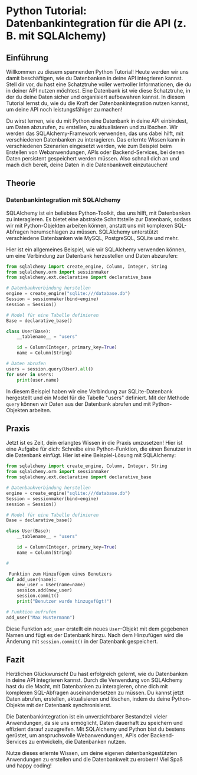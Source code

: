 # Python Tutorial: Datenbankintegration für die API (z. B. mit SQLAlchemy)

## Einführung
Willkommen zu diesem spannenden Python Tutorial! Heute werden wir uns damit beschäftigen, wie du Datenbanken in deine API integrieren kannst. Stell dir vor, du hast eine Schatztruhe voller wertvoller Informationen, die du in deiner API nutzen möchtest. Eine Datenbank ist wie diese Schatztruhe, in der du deine Daten sicher und organisiert aufbewahren kannst. In diesem Tutorial lernst du, wie du die Kraft der Datenbankintegration nutzen kannst, um deine API noch leistungsfähiger zu machen!

Du wirst lernen, wie du mit Python eine Datenbank in deine API einbindest, um Daten abzurufen, zu erstellen, zu aktualisieren und zu löschen. Wir werden das SQLAlchemy-Framework verwenden, das uns dabei hilft, mit verschiedenen Datenbanken zu interagieren. Das erlernte Wissen kann in verschiedenen Szenarien eingesetzt werden, wie zum Beispiel beim Erstellen von Webanwendungen, APIs oder Backend-Services, bei denen Daten persistent gespeichert werden müssen. Also schnall dich an und mach dich bereit, deine Daten in die Datenbankwelt einzutauchen!

## Theorie
### Datenbankintegration mit SQLAlchemy
SQLAlchemy ist ein beliebtes Python-Toolkit, das uns hilft, mit Datenbanken zu interagieren. Es bietet eine abstrakte Schnittstelle zur Datenbank, sodass wir mit Python-Objekten arbeiten können, anstatt uns mit komplexen SQL-Abfragen herumschlagen zu müssen. SQLAlchemy unterstützt verschiedene Datenbanken wie MySQL, PostgreSQL, SQLite und mehr.

Hier ist ein allgemeines Beispiel, wie wir SQLAlchemy verwenden können, um eine Verbindung zur Datenbank herzustellen und Daten abzurufen:

```python
from sqlalchemy import create_engine, Column, Integer, String
from sqlalchemy.orm import sessionmaker
from sqlalchemy.ext.declarative import declarative_base

# Datenbankverbindung herstellen
engine = create_engine("sqlite:///database.db")
Session = sessionmaker(bind=engine)
session = Session()

# Model für eine Tabelle definieren
Base = declarative_base()

class User(Base):
    __tablename__ = "users"

    id = Column(Integer, primary_key=True)
    name = Column(String)

# Daten abrufen
users = session.query(User).all()
for user in users:
    print(user.name)
```

In diesem Beispiel haben wir eine Verbindung zur SQLite-Datenbank hergestellt und ein Model für die Tabelle "users" definiert. Mit der Methode `query` können wir Daten aus der Datenbank abrufen und mit Python-Objekten arbeiten.

## Praxis
Jetzt ist es Zeit, dein erlangtes Wissen in die Praxis umzusetzen! Hier ist eine Aufgabe für dich: Schreibe eine Python-Funktion, die einen Benutzer in die Datenbank einfügt. Hier ist eine Beispiel-Lösung mit SQLAlchemy:

```python
from sqlalchemy import create_engine, Column, Integer, String
from sqlalchemy.orm import sessionmaker
from sqlalchemy.ext.declarative import declarative_base

# Datenbankverbindung herstellen
engine = create_engine("sqlite:///database.db")
Session = sessionmaker(bind=engine)
session = Session()

# Model für eine Tabelle definieren
Base = declarative_base()

class User(Base):
    __tablename__ = "users"

    id = Column(Integer, primary_key=True)
    name = Column(String)

#

 Funktion zum Hinzufügen eines Benutzers
def add_user(name):
    new_user = User(name=name)
    session.add(new_user)
    session.commit()
    print("Benutzer wurde hinzugefügt!")

# Funktion aufrufen
add_user("Max Mustermann")
```

Diese Funktion `add_user` erstellt ein neues `User`-Objekt mit dem gegebenen Namen und fügt es der Datenbank hinzu. Nach dem Hinzufügen wird die Änderung mit `session.commit()` in der Datenbank gespeichert.

## Fazit
Herzlichen Glückwunsch! Du hast erfolgreich gelernt, wie du Datenbanken in deine API integrieren kannst. Durch die Verwendung von SQLAlchemy hast du die Macht, mit Datenbanken zu interagieren, ohne dich mit komplexen SQL-Abfragen auseinandersetzen zu müssen. Du kannst jetzt Daten abrufen, erstellen, aktualisieren und löschen, indem du deine Python-Objekte mit der Datenbank synchronisierst.

Die Datenbankintegration ist ein unverzichtbarer Bestandteil vieler Anwendungen, da sie uns ermöglicht, Daten dauerhaft zu speichern und effizient darauf zuzugreifen. Mit SQLAlchemy und Python bist du bestens gerüstet, um anspruchsvolle Webanwendungen, APIs oder Backend-Services zu entwickeln, die Datenbanken nutzen.

Nutze dieses erlernte Wissen, um deine eigenen datenbankgestützten Anwendungen zu erstellen und die Datenbankwelt zu erobern! Viel Spaß und happy coding!